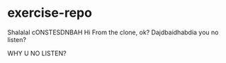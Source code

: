 # exercise-repo

Shalalal 
cONSTESDNBAH
Hi From the clone, ok?
Dajdbaidhabdia you no listen?


WHY U NO LISTEN?